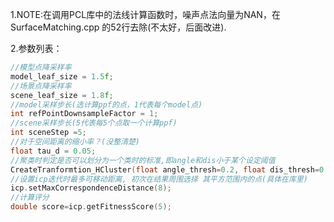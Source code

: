 1.NOTE:在调用PCL库中的法线计算函数时，噪声点法向量为NAN，在SurfaceMatching.cpp 的52行去除(不太好，后面改进).

2.参数列表：

```c++
//模型点降采样率
model_leaf_size = 1.5f;   
//场景点降采样率
scene_leaf_size = 1.8f;	  
//model采样步长(选计算ppf的点，1代表每个model点)
int refPointDownsampleFactor = 1;  
//scene采样步长(5代表每5个点取一个计算ppf)
int sceneStep =5;	
//对于空间距离的缩小率？(没整清楚)
float tau_d = 0.05; 
//聚类时判定是否可以划分为一个类时的标准,即angle和dis小于某个设定阈值
CreateTranformtion_HCluster(float angle_thresh=0.2, float dis_thresh=0.5);
//设置icp迭代时最多可移动距离, 初次在结果周围选择 其平方范围内的点(具体在库里)
icp.setMaxCorrespondenceDistance(8);
//计算评分
double score=icp.getFitnessScore(5);
```

​	